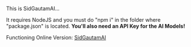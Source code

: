 This is SidGautamAI...

It requires NodeJS and you must do "npm i" in the folder where "package.json" is located.
**You'll also need an API Key for the AI Models!**

Functioning Online Version: [SidGautamAI](https://sidgautamai.glitch.me/)

